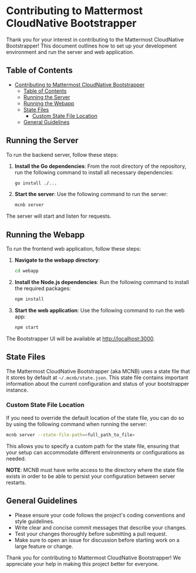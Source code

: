 
# Contributing to Mattermost CloudNative Bootstrapper

Thank you for your interest in contributing to the Mattermost CloudNative Bootstrapper! This document outlines how to set up your development environment and run the server and web application.

## Table of Contents

- [Contributing to Mattermost CloudNative Bootstrapper](#contributing-to-mattermost-cloudnative-bootstrapper)
  - [Table of Contents](#table-of-contents)
  - [Running the Server](#running-the-server)
  - [Running the Webapp](#running-the-webapp)
  - [State Files](#state-files)
    - [Custom State File Location](#custom-state-file-location)
  - [General Guidelines](#general-guidelines)

## Running the Server

To run the backend server, follow these steps:

1. **Install the Go dependencies**: From the root directory of the repository, run the following command to install all necessary dependencies:

   ```bash
   go install ./...
   ```

2. **Start the server**: Use the following command to run the server:

   ```bash
   mcnb server
   ```

The server will start and listen for requests.

## Running the Webapp

To run the frontend web application, follow these steps:

1. **Navigate to the webapp directory**:

   ```bash
   cd webapp
   ```

2. **Install the Node.js dependencies**: Run the following command to install the required packages:

   ```bash
   npm install
   ```

3. **Start the web application**: Use the following command to run the web app:

   ```bash
   npm start
   ```

The Bootstrapper UI will be available at [http://localhost:3000](http://localhost:3000).

## State Files

The Mattermost CloudNative Bootstrapper (aka MCNB) uses a state file that it stores by default at `~/.mcnb/state.json`. This state file contains important information about the current configuration and status of your bootstrapper instance.

### Custom State File Location

If you need to override the default location of the state file, you can do so by using the following command when running the server:

```bash
mcnb server --state-file-path=<full_path_to_file>
```

This allows you to specify a custom path for the state file, ensuring that your setup can accommodate different environments or configurations as needed.

**NOTE**: MCNB must have write access to the directory where the state file exists in order to be able to persist your configuration between server restarts.

## General Guidelines

- Please ensure your code follows the project's coding conventions and style guidelines.
- Write clear and concise commit messages that describe your changes.
- Test your changes thoroughly before submitting a pull request.
- Make sure to open an issue for discussion before starting work on a large feature or change.

Thank you for contributing to Mattermost CloudNative Bootstrapper! We appreciate your help in making this project better for everyone.
